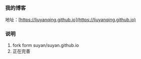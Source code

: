 ### 我的博客

地址：[https://liuyanqing.github.io](https://liuyanqing.github.io)

### 说明

1. fork form suyan/suyan.github.io
2. 正在完善
